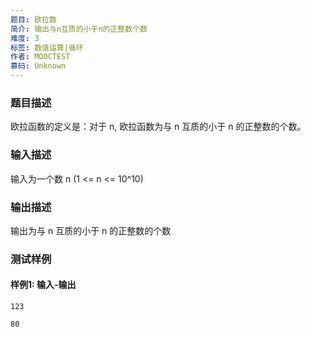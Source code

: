 ```yaml
---
题目: 欧拉数
简介: 输出与n互质的小于n的正整数个数
难度: 3
标签: 数值运算|循环
作者: MOOCTEST
慕码: Unknown
---
```


### 题目描述

欧拉函数的定义是：对于 n, 欧拉函数为与 n 互质的小于 n 的正整数的个数。

### 输入描述

输入为一个数 n (1 <= n <= 10^10)

### 输出描述

输出为与 n 互质的小于 n 的正整数的个数

### 测试样例

#### 样例1: 输入-输出

```
123
```

```
80
```

